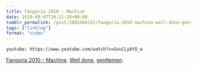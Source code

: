 ```yaml
---
title: Fangoria 2010 - Machine
date: 2010-09-07T16:21:18+00:00
tumblr_permalink: /post/1081666141/fangoria-2010-machine-well-done-gentlemen
tags: ["linklog"]
format: "video"
---
```


`youtube: https://www.youtube.com/watch?v=GnuCLybYO_w`

[Fangoria 2010 &#8211; Machine][1]. [Well done][2], [gentlemen][3].

[1]: https://www.youtube.com/watch?v=GnuCLybYO_w
[2]: http://www.boingboing.net/2010/09/07/steampunk-horror-sho.html
[3]: http://www.deathtotheflippers.com/
